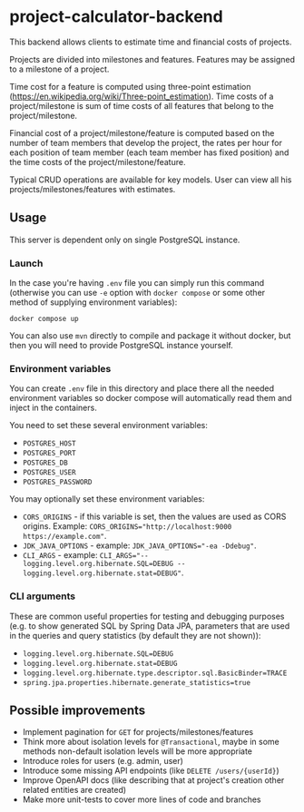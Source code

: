 # project-calculator-backend

This backend allows clients to estimate time and financial costs of projects.

Projects are divided into milestones and features. Features may be assigned
to a milestone of a project.

Time cost for a feature is computed using three-point estimation
(https://en.wikipedia.org/wiki/Three-point_estimation). Time costs of a
project/milestone is sum of time costs of all features that belong to
the project/milestone.

Financial cost of a project/milestone/feature is computed based on the number
of team members that develop the project, the rates per hour for each position
of team member (each team member has fixed position) and the time costs of the
project/milestone/feature.

Typical CRUD operations are available for key models. User can view all his
projects/milestones/features with estimates.

## Usage

This server is dependent only on single PostgreSQL instance.

### Launch

In the case you're having `.env` file you can simply run this command
(otherwise you can use `-e` option with `docker compose` or some other method
of supplying environment variables):

```shell
docker compose up
```

You can also use `mvn` directly to compile and package it without docker,
but then you will need to provide PostgreSQL instance yourself.

### Environment variables

You can create `.env` file in this directory and place there all the
needed environment variables so docker compose will automatically read
them and inject in the containers.

You need to set these several environment variables:
- `POSTGRES_HOST`
- `POSTGRES_PORT`
- `POSTGRES_DB`
- `POSTGRES_USER`
- `POSTGRES_PASSWORD`

You may optionally set these environment variables:
- `CORS_ORIGINS` - if this variable is set, then the values are used as CORS
origins. Example: `CORS_ORIGINS="http://localhost:9000 https://example.com"`.
- `JDK_JAVA_OPTIONS` - example: `JDK_JAVA_OPTIONS="-ea -Ddebug"`.
- `CLI_ARGS` - example: 
`CLI_ARGS="--logging.level.org.hibernate.SQL=DEBUG --logging.level.org.hibernate.stat=DEBUG"`.

### CLI arguments

These are common useful properties for testing and debugging purposes
(e.g. to show generated SQL by Spring Data JPA, parameters that are used
in the queries and query statistics (by default they are not shown)):
- `logging.level.org.hibernate.SQL=DEBUG`
- `logging.level.org.hibernate.stat=DEBUG`
- `logging.level.org.hibernate.type.descriptor.sql.BasicBinder=TRACE`
- `spring.jpa.properties.hibernate.generate_statistics=true`

## Possible improvements

- Implement pagination for `GET` for projects/milestones/features
- Think more about isolation levels for `@Transactional`, maybe in some
methods non-default isolation levels will be more appropriate 
- Introduce roles for users (e.g. admin, user)
- Introduce some missing API endpoints (like `DELETE /users/{userId}`)
- Improve OpenAPI docs (like describing that at project's creation other
related entities are created)
- Make more unit-tests to cover more lines of code and branches
